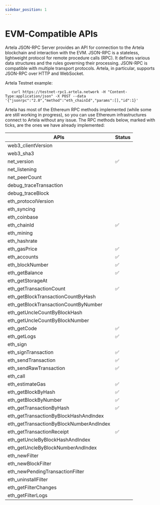```yaml
---
sidebar_position: 1
---
```


# EVM-Compatible APIs

Artela JSON-RPC Server provides an API for connection to the Artela blockchain and interaction with the EVM. JSON-RPC is a stateless, lightweight protocol for remote procedure calls (RPC). It defines various data structures and the rules governing their processing. JSON-RPC is compatible with multiple transport protocols. Artela, in particular, supports JSON-RPC over HTTP and WebSocket.

Artela Testnet example:
```
   curl https://testnet-rpc1.artela.network -H "Content-Type:application/json" -X POST --data '{"jsonrpc":"2.0","method":"eth_chainId","params":[],"id":1}'
```

Artela has most of the Ethereum RPC methods implemented (while some are still working in progress), so you can use Ethereum infrastructures connect to Artela without any issue. The RPC methods below, marked with ticks, are the ones we have already implemented:

| APIs                                    | Status |
|-----------------------------------------|--------|
| web3_clientVersion                      |        |
| web3_sha3                               |        |
| net_version                             | ✅      |
| net_listening                           |        |
| net_peerCount                           |        |
| debug_traceTransaction                  |        |
| debug_traceBlock                        |        |
| eth_protocolVersion                     |        |
| eth_syncing                             |        |
| eth_coinbase                            |        |
| eth_chainId                             | ✅      |
| eth_mining                              |        |
| eth_hashrate                            |        |
| eth_gasPrice                            | ✅      |
| eth_accounts                            | ✅      |
| eth_blockNumber                         | ✅      |
| eth_getBalance                          | ✅      |
| eth_getStorageAt                        |        |
| eth_getTransactionCount                 | ✅      |
| eth_getBlockTransactionCountByHash      |        |
| eth_getBlockTransactionCountByNumber    |        |
| eth_getUncleCountByBlockHash            |        |
| eth_getUncleCountByBlockNumber          |        |
| eth_getCode                             | ✅      |
| eth_getLogs                             | ✅      |
| eth_sign                                |        |
| eth_signTransaction                     | ✅      |
| eth_sendTransaction                     | ✅      |
| eth_sendRawTransaction                  | ✅      |
| eth_call                                |        |
| eth_estimateGas                         | ✅      |
| eth_getBlockByHash                      | ✅      |
| eth_getBlockByNumber                    | ✅      |
| eth_getTransactionByHash                | ✅      |
| eth_getTransactionByBlockHashAndIndex   |        |
| eth_getTransactionByBlockNumberAndIndex |        |
| eth_getTransactionReceipt               | ✅      |
| eth_getUncleByBlockHashAndIndex         |        |
| eth_getUncleByBlockNumberAndIndex       |        |
| eth_newFilter                           |        |
| eth_newBlockFilter                      |        |
| eth_newPendingTransactionFilter         |        |
| eth_uninstallFilter                     |        |
| eth_getFilterChanges                    |        |
| eth_getFilterLogs                       |        |
